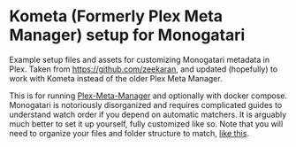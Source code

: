 # Kometa (Formerly Plex Meta Manager) setup for Monogatari
Example setup files and assets for customizing Monogatari metadata in Plex. Taken from https://github.com/zeekaran, and updated (hopefully) to work with Kometa instead of the older Plex Meta Manager. 

This is for running [Plex-Meta-Manager](https://github.com/meisnate12/Plex-Meta-Manager) and optionally with docker compose. Monogatari is notoriously disorganized and requires complicated guides to understand watch order if you depend on automatic matchers. It is arguably much better to set it up yourself, fully customized like so. Note that you will need to organize your files and folder structure to match, [like this](https://i.imgur.com/c5MXeaB.png).
